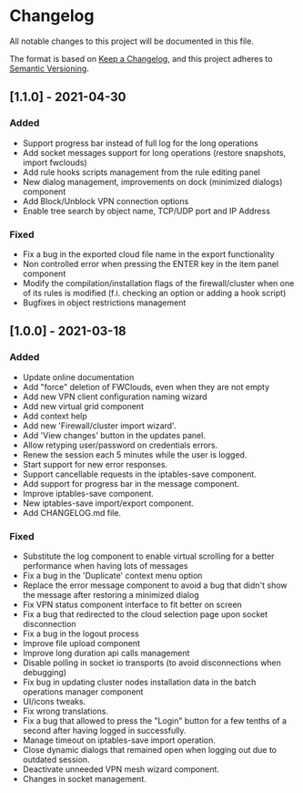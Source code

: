 # Changelog

All notable changes to this project will be documented in this file.

The format is based on [Keep a Changelog](https://keepachangelog.com/en/1.0.0/),
and this project adheres to [Semantic Versioning](https://semver.org/spec/v2.0.0.html).

## [1.1.0] - 2021-04-30
### Added
- Support progress bar instead of full log for the long operations
- Add socket messages support for long operations (restore snapshots, import fwclouds)
- Add rule hooks scripts management from the rule editing panel
- New dialog management, improvements on dock (minimized dialogs) component
- Add Block/Unblock VPN connection options
- Enable tree search by object name, TCP/UDP port and IP Address

### Fixed
- Fix a bug in the exported cloud file name in the export functionality
- Non controlled error when pressing the ENTER key in the item panel component
- Modify the compilation/installation flags of the firewall/cluster when one of its rules is modified (f.i. checking an option or adding a hook script)
- Bugfixes in object restrictions management


## [1.0.0] - 2021-03-18
### Added
- Update online documentation
- Add "force" deletion of FWClouds, even when they are not empty
- Add new VPN client configuration naming wizard
- Add new virtual grid component
- Add context help
- Add new 'Firewall/cluster import wizard'.
- Add 'View changes' button in the updates panel.
- Allow retyping user/password on credentials errors.
- Renew the session each 5 minutes while the user is logged.
- Start support for new error responses.
- Support cancellable requests in the iptables-save component.
- Add support for progress bar in the message component.
- Improve iptables-save component.
- New iptables-save import/export component.
- Add CHANGELOG.md file.
  
### Fixed
- Substitute the log component to enable virtual scrolling for a better performance when having lots of messages
- Fix a bug in the 'Duplicate' context menu option
- Replace the error message component to avoid a bug that didn't show the message after restoring a minimized dialog
- Fix VPN status component interface to fit better on screen
- Fix a bug that redirected to the cloud selection page upon socket disconnection
- Fix a bug in the logout process
- Improve file upload component
- Improve long duration api calls management
- Disable polling in socket io transports (to avoid disconnections when debugging)
- Fix bug in updating cluster nodes installation data in the batch operations manager component
- UI/icons tweaks.
- Fix wrong translations.
- Fix a bug that allowed to press the "Login" button for a few tenths of a second after having logged in successfully.
- Manage timeout on iptables-save import operation.
- Close dynamic dialogs that remained open when logging out due to outdated session.
- Deactivate unneeded VPN mesh wizard component.
- Changes in socket management.
